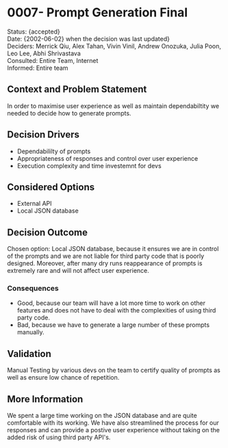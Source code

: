 # 0007- Prompt Generation Final 

Status: {accepted} <br>
Date: {2002-06-02} when the decision was last updated} <br>
Deciders: Merrick Qiu, Alex Tahan, Vivin Vinil, Andrew Onozuka, Julia Poon, Leo Lee, Abhi Shrivastava <br>
Consulted: Entire Team, Internet <br>
Informed: Entire team

## Context and Problem Statement

In order to maximise user experience as well as maintain dependabiltity we needed to decide how to generate prompts. 


## Decision Drivers

* Dependabililty of prompts 
* Appropriateness of responses and control over user experience
* Execution complexity and time investemnt for devs

## Considered Options

* External API 
* Local JSON database
## Decision Outcome

Chosen option: Local JSON database, because it ensures we are in control of the prompts and we are not liable for third party code that is poorly designed. Moreover, after many dry runs reappearance of prompts is extremely rare and will not affect user experience. 

### Consequences

* Good, because our team will have a lot more time to work on other features and does not have to deal with the complexities of using third party code. 
* Bad, because we have to generate a large number of these prompts manually. 

## Validation

Manual Testing by various devs on the team to certify quality of prompts as well as ensure low chance of repetition.

## More Information

We spent a large time working on the JSON database and are quite comfortable with its working. We have also streamlined the process for our responses and can provide a postive user experience without taking on the added risk of using third party API's. 